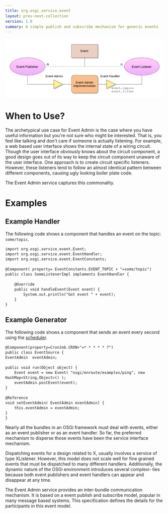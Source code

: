 ```yaml
---
title: org.osgi.service.event
layout: prev-next-collection
version: 1.0
summary: A simple publish and subscribe mechanism for generic events 
---
```


![Event Admin Collaboration Diagram](/img/services/org.osgi.service.event.overview.png)

# When to Use?

The archetypical use case for Event Admin is the case where you have useful information but you're not sure who might be interested. That is, you feel like talking and don't care if someone is actually listening. For example, a web based user interface shows the internal state of a wiring circuit. Though the user interface obviously knows about the circuit component, a good design goes out of its way to keep the circuit component unaware of the user interface. One approach is to create circuit specific listeners. However, these listeners tend to follow an almost identical pattern between different components, causing ugly looking boiler plate code.

The Event Admin service captures this commonality.

# Examples 

## Example Handler

The following code shows a component that handles an event on the topic: `some/topic`. 

	import org.osgi.service.event.Event;
	import org.osgi.service.event.EventHandler;
	import org.osgi.service.event.EventConstants;
	
	@Component( property= EventConstants.EVENT_TOPIC + "=some/topic")
	public class SomeListenerImpl implements EventHandler {
	
	    @Override
	    public void handleEvent(Event event) {
	        System.out.println("Got event " + event);
	    }
	}

## Example Generator

The following code shows a component that sends an event every second using the [scheduler][scheduler]. 

    @Component(property=CronJob.CRON+"=* * * * * ?")
    public class EventSource {
	EventAdmin	eventAdmin;
	
	public void run(Object object) {
		Event event = new Event( "osgi/enroute/examples/ping", new HashMap<String,Object>() );
		eventAdmin.postEvent(event);
	}
	
	@Reference
	void setEventAdmin( EventAdmin eventAdmin) {
		this.eventAdmin = eventAdmin;
	}
    }




Nearly all the bundles in an OSGi framework must deal with events, either as an event publisher or as an event handler. So far, the preferred mechanism to disperse those events have been the service interface mechanism.

Dispatching events for a design related to X, usually involves a service of type XListener. However, this model does not scale well for fine grained events that must be dispatched to many different handlers. Additionally, the dynamic nature of the OSGi environment introduces several complexi- ties because both event publishers and event handlers can appear and disappear at any time.

The Event Admin service provides an inter-bundle communication mechanism. It is based on a event publish and subscribe model, popular in many message based systems.
This specification defines the details for the participants in this event model.




[scheduler]: /services/osgi.enroute.scheduler.api.html
